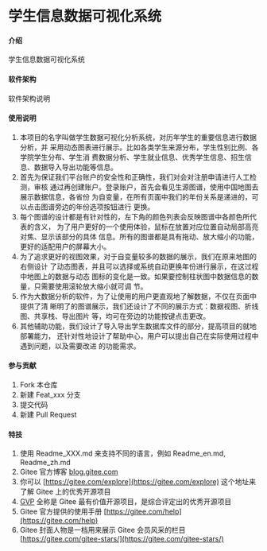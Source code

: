# 学生信息数据可视化系统

#### 介绍
学生信息数据可视化系统

#### 软件架构
软件架构说明



#### 使用说明
1. 本项目的名字叫做学生数据可视化分析系统，对历年学生的重要信息进行数据分析，并
采用动态图表进行展示。比如各类学生来源分布，学生性别比例、各学院学生分布、学生消
费数据分析、学生就业信息、优秀学生信息、招生信息、数据导入导出功能等信息。
2. 首先为保证我们平台账户的安全性和正确性，我们对会对注册申请进行人工检测，审核
通过再创建账户。登录账户，首先会看见生源图谱，使用中国地图去展示数据信息，各省份
为自变量，在所有页面中我们的年份关系是递进的，可以点击图谱旁边的年份选项按钮进行
更换。
3. 每个图谱的设计都是有针对性的，左下角的颜色列表会反映图谱中各颜色所代表的含义，
为了用户更好的一个使用体验，鼠标在放置对应位置自动局部高亮对焦、显示该部分的具体
信息。所有的图谱都是具有拖动、放大缩小的功能，更好的适配用户的屏幕大小。
4. 为了追求更好的视图效果，对于自变量较多的数据的展示，我们在原来地图的右侧设计
了动态图表，并且可以选择或系统自动更换年份进行展示，在这过程中地图上的数据与动态
图标的变化是一致。如果要控制柱状图中数据信息的数量，只需要使用滚轮放大缩小就可调
节。
5. 作为大数据分析的软件，为了让使用的用户更直观地了解数据，不仅在页面中提供了清
晰明了的图谱展示，我们还设计了不同的展示方式：数据视图、折线图、共享栈、导出图片
等，均可在旁边的功能按键点击更改。
6. 其他辅助功能，我们设计了导入导出学生数据库文件的部分，提高项目的就地部署能力，
还针对性地设计了帮助中心，用户可以提出自己在实际使用过程中遇到问题，以及需要改进
的功能需求。


#### 参与贡献

1.  Fork 本仓库
2.  新建 Feat_xxx 分支
3.  提交代码
4.  新建 Pull Request


#### 特技

1.  使用 Readme\_XXX.md 来支持不同的语言，例如 Readme\_en.md, Readme\_zh.md
2.  Gitee 官方博客 [blog.gitee.com](https://blog.gitee.com)
3.  你可以 [https://gitee.com/explore](https://gitee.com/explore) 这个地址来了解 Gitee 上的优秀开源项目
4.  [GVP](https://gitee.com/gvp) 全称是 Gitee 最有价值开源项目，是综合评定出的优秀开源项目
5.  Gitee 官方提供的使用手册 [https://gitee.com/help](https://gitee.com/help)
6.  Gitee 封面人物是一档用来展示 Gitee 会员风采的栏目 [https://gitee.com/gitee-stars/](https://gitee.com/gitee-stars/)
